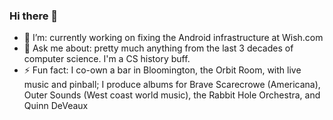 ### Hi there 👋

<!--
**toddhodes/toddhodes** is a ✨ _special_ ✨ repository because its `README.md` (this file) appears on your GitHub profile.
-->

- 🔭 I’m: currently working on fixing the Android infrastructure at Wish.com
- 💬 Ask me about: pretty much anything from the last 3 decades of computer science.  I'm a CS history buff.
- ⚡ Fun fact: I co-own a bar in Bloomington, the Orbit Room, with live music and pinball; I produce albums for Brave Scarecrowe (Americana), Outer Sounds (West coast world music), the Rabbit Hole Orchestra, and Quinn DeVeaux
